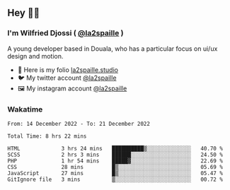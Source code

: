 ## Hey 👋🏾
### I'm Wilfried Djossi ( <a href="https://twitter.com/la2spaille/" target="_blank">@la2spaille</a> )
A young developer based in Douala, who has a particular focus on ui/ux design and motion.

- 🎨 Here is my folio [la2spaille.studio](https://la2spaille.studio/)
- 🐦 My twitter account [@la2spaille](https://twitter.com/la2spaille/)
- 🖼 My instagram account [@la2spaille](https://www.instagram.com/la2spaille/)

### Wakatime
<!--START_SECTION:waka-->

```text
From: 14 December 2022 - To: 21 December 2022

Total Time: 8 hrs 22 mins

HTML             3 hrs 24 mins   ██████████▒░░░░░░░░░░░░░░   40.70 %
SCSS             2 hrs 3 mins    ██████░░░░░░░░░░░░░░░░░░░   24.50 %
PHP              1 hr 54 mins    █████▓░░░░░░░░░░░░░░░░░░░   22.69 %
CSS              28 mins         █▒░░░░░░░░░░░░░░░░░░░░░░░   05.69 %
JavaScript       27 mins         █▒░░░░░░░░░░░░░░░░░░░░░░░   05.47 %
GitIgnore file   3 mins          ▒░░░░░░░░░░░░░░░░░░░░░░░░   00.72 %
```

<!--END_SECTION:waka-->
<!--
**la2spaille/la2spaille** is a ✨ _special_ ✨ repository because its `README.md` (this file) appears on your GitHub profile.

Here are some ideas to get you started:

- 🔭 I’m currently working on ...
- 🌱 I’m currently learning ...
- 👯 I’m looking to collaborate on ...
- 🤔 I’m looking for help with ...
- 💬 Ask me about ...
- 📫 How to reach me: ...
- 😄 Pronouns: ...
- ⚡ Fun fact: ...
-->
